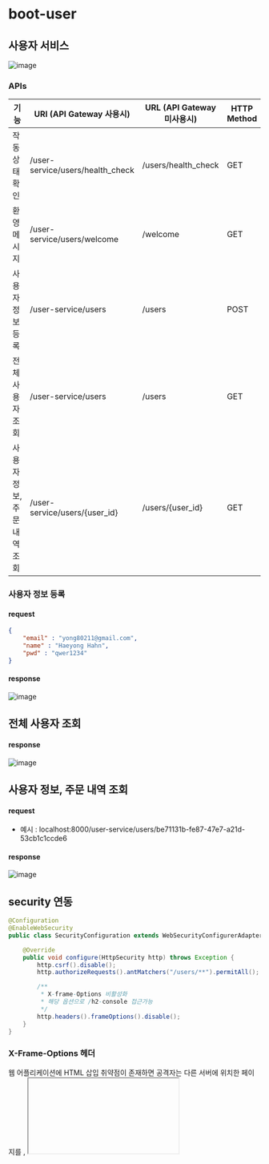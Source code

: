 # boot-user
## 사용자 서비스
![image](https://user-images.githubusercontent.com/31242766/193811969-0d969c2f-e0d7-4cc2-8933-597192997429.png)
### APIs
|기능|URI (API Gateway 사용시)|URL (API Gateway 미사용시)|HTTP Method|
|----|------------------------|-------------------------|-----------|
|작동 상태 확인|/user-service/users/health_check|/users/health_check|GET|
|환영 메시지|/user-service/users/welcome|/welcome|GET|
|사용자 정보 등록|/user-service/users|/users|POST|
|전체 사용자 조회|/user-service/users|/users|GET|
|사용자 정보, 주문 내역 조회|/user-service/users/{user_id}|/users/{user_id}|GET|

### 사용자 정보 등록 
#### request 
```json
{
    "email" : "yong80211@gmail.com",
    "name" : "Haeyong Hahn",
    "pwd" : "qwer1234"
}
```
#### response
![image](https://user-images.githubusercontent.com/31242766/193813545-269e2a08-7fa4-43b4-b2ee-bf9f6ffe79ed.png)

## 전체 사용자 조회
#### response
![image](https://user-images.githubusercontent.com/31242766/194300792-488820e5-459e-4dc3-bd24-e679870fed37.png)

## 사용자 정보, 주문 내역 조회
#### request
- 예시 : localhost:8000/user-service/users/be71131b-fe87-47e7-a21d-53cb1c1ccde6
#### response
![image](https://user-images.githubusercontent.com/31242766/194301354-f4786e1d-1657-4b07-a105-a2454690e0da.png)

## security 연동
```java
@Configuration
@EnableWebSecurity
public class SecurityConfiguration extends WebSecurityConfigurerAdapter {

    @Override
    public void configure(HttpSecurity http) throws Exception {
        http.csrf().disable();
        http.authorizeRequests().antMatchers("/users/**").permitAll();

        /**
         * X-frame-Options 비활성화
         * 해당 옵션으로 /h2-console 접근가능
         */
        http.headers().frameOptions().disable(); 
    }
}
```
### X-Frame-Options 헤더
웹 어플리케이션에 HTML 삽입 취약점이 존재하면 공격자는 다른 서버에 위치한 페이지를 <frame>, <iframe>, <object> 등으로 삽입하여 다양한 공격에 사용할 수 있다. 피해자의 입장에서는 링크를 눌렀을 때 의도했던 것과는 다른 동작을 하게 한다하여 이를 `클릭재킹(Clickjacking)`이라 부른다. 웹 페이지를 공격에 필요한 형태로 조작하기 때문에 "사용자 인터페이스 덧씌우기"(User Interface redress) 공격이라고도 부른다.   
    
이런 공격을 다른 웹 브라우저가 일부 해결해줄 수 있는 방안이 "X-Frame-Options" 헤더이다. 이 헤더의 값은 `DENY` `SAMEORGIN` `ALLOW-FROM origin` 을 가질 수 있다.
- DENY : 이 홈페이지는 다른 홈페이지에서 표시할 수 없다.
- SAMEORIGIN : 이 홈페이지는 동일한 도메인의 페이지 내에서만 표시할 수 있다.
- ALLOW-FROM origin : 이 홈페이지는 origin 도메인의 페이지에서 포함하는 것을 허용한다.
    
예를 들어, <iframe>내에 표시되는 것을 허용하지 않을 경우에는 `DENY`, 같은 홈페이지 내부에서만 허용할 경우에는 `SAMEORGIN`, 일부 다른 사이트의 페이지 내에서 표시되는 것을 허용해야 한다면 `ALLOW-FROM origin`을 사용할 수 있다. 다만 `ALLOW-FROM origin`의 경우에는 웹 브라우저에 따라서는 지원하지 않는 경우도 있다.
    
## 출처
https://webhack.dynu.net/?idx=20161117.003&print=friendly

